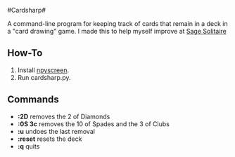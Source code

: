 #Cardsharp#

A command-line program for keeping track of cards that remain in a deck 
in a "card drawing" game. I made this to help myself improve at
[Sage Solitaire](https://itunes.apple.com/us/app/sage-solitaire/id1004646445?mt=8)

## How-To ##
1. Install [npyscreen](https://bitbucket.org/npcole/npyscreen).
2. Run cardsharp.py.

## Commands ##
- **:2D** removes the 2 of Diamonds
- **:0S 3c** removes the 10 of Spades and the 3 of Clubs
- **:u** undoes the last removal
- **:reset** resets the deck
- **:q** quits

